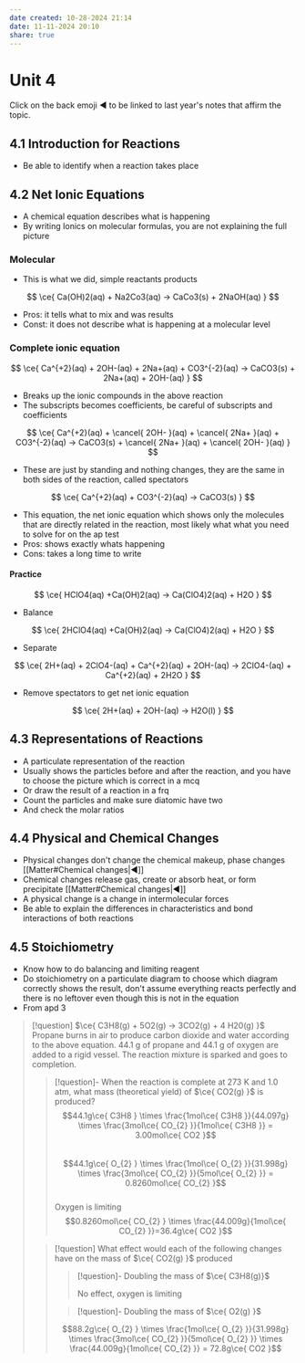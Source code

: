 ```yaml
---
date created: 10-28-2024 21:14
date: 11-11-2024 20:10
share: true
---
```

  
# Unit 4  
  
Click on the back emoji ◀️ to be linked to last year's notes that affirm the topic.  
  
## 4.1 Introduction for Reactions  
  
- Be able to identify when a reaction takes place  
  
## 4.2 Net Ionic Equations  
  
- A chemical equation describes what is happening  
- By writing Ionics on molecular formulas, you are not explaining the full picture  
  
### Molecular  
  
- This is what we did, simple reactants products  
  
$$  
\ce{ Ca(OH)2(aq) + Na2Co3(aq) -> CaCo3(s) + 2NaOH(aq) }  
$$  
  
- Pros: it tells what to mix and was results  
- Const: it does not describe what is happening at a molecular level  
  
### Complete ionic equation  
  
$$  
\ce{ Ca^{+2}(aq) + 2OH-(aq) + 2Na+(aq) + CO3^{-2}(aq) -> CaCO3(s) + 2Na+(aq) + 2OH-(aq) }  
$$  
  
- Breaks up the ionic compounds in the above reaction  
- The subscripts becomes coefficients, be careful of subscripts and coefficients  
  
$$  
\ce{ Ca^{+2}(aq) + \cancel{ 2OH- }(aq) + \cancel{ 2Na+ }(aq) + CO3^{-2}(aq) -> CaCO3(s) + \cancel{ 2Na+ }(aq) + \cancel{ 2OH- }(aq) }  
$$  
  
- These are just by standing and nothing changes, they are the same in both sides of the reaction, called spectators  
  
$$  
\ce{ Ca^{+2}(aq) + CO3^{-2}(aq) -> CaCO3(s) }  
$$  
  
- This equation, the net ionic equation which shows only the molecules that are directly related in the reaction, most likely what what you need to solve for on the ap test  
- Pros: shows exactly whats happening  
- Cons: takes a long time to write  
  
#### Practice  
  
$$  
\ce{ HClO4(aq) +Ca(OH)2(aq) -> Ca(ClO4)2(aq) + H2O }  
$$  
  
- Balance  
  
$$  
\ce{ 2HClO4(aq) +Ca(OH)2(aq) -> Ca(ClO4)2(aq) + H2O }  
$$  
  
- Separate  
  
$$  
\ce{ 2H+(aq) + 2ClO4-(aq) + Ca^{+2}(aq) + 2OH-(aq) -> 2ClO4-(aq) + Ca^{+2}(aq) + 2H2O }  
$$  
  
- Remove spectators to get net ionic equation  
  
$$  
\ce{ 2H+(aq) + 2OH-(aq) -> H2O(l) }  
$$  
  
## 4.3 Representations of Reactions  
  
-  A particulate representation of the reaction  
- Usually shows the particles before and after the reaction, and you have to choose the picture which is correct in a mcq  
- Or draw the result of a reaction in a frq  
- Count the particles and make sure diatomic have two  
- And check the molar ratios  
  
## 4.4 Physical and Chemical Changes  
  
- Physical changes don't change the chemical makeup, phase changes [[Matter#Chemical changes|◀️]]  
- Chemical changes release gas, create or absorb heat, or form precipitate [[Matter#Chemical changes|◀️]]  
- A physical change is a change in intermolecular forces  
- Be able to explain the differences in characteristics and bond interactions of both reactions  
  
## 4.5 Stoichiometry  
  
- Know how to do balancing and limiting reagent  
- Do stoichiometry on a particulate diagram to choose which diagram correctly shows the result, don't assume everything reacts perfectly and there is no leftover even though this is not in the equation  
- From apd 3  
  
  
> [!question] $\ce{ C3H8(g) + 5O2(g) -> 3CO2(g) + 4 H20(g) }$  
> Propane burns in air to produce carbon dioxide and water according to the above equation. 44.1 g of propane and 44.1 g of oxygen are added to a rigid vessel. The reaction mixture is sparked and goes to completion.  
>  
> > [!question]- When the reaction is complete at 273 K and 1.0 atm, what mass (theoretical yield) of $\ce{ CO2(g) }$ is produced?  
> > $$44.1g\ce{ C3H8 } \times \frac{1mol\ce{ C3H8 }}{44.097g} \times \frac{3mol\ce{ CO_{2} }}{1mol\ce{ C3H8 }} = 3.00mol\ce{ CO2 }$$  
> > $$44.1g\ce{ O_{2} } \times \frac{1mol\ce{ O_{2} }}{31.998g} \times \frac{3mol\ce{ CO_{2} }}{5mol\ce{ O_{2} }} = 0.8260mol\ce{ CO_{2} }$$  
> > Oxygen is limiting  
> > $$0.8260mol\ce{ CO_{2} } \times \frac{44.009g}{1mol\ce{ CO_{2} }}=36.4g\ce{ CO2 }$$  
> >  
>  
> > [!question] What effect would each of the following changes have on the mass of $\ce{ CO2(g) }$ produced  
> >  
> > > [!question]- Doubling the mass of $\ce{ C3H8(g)}$  
> > >  
> > > No effect, oxygen is limiting  
> >  
> > > [!question]- Doubling the mass of $\ce{ O2(g) }$  
> > >  
> > $$88.2g\ce{ O_{2} } \times \frac{1mol\ce{ O_{2} }}{31.998g} \times \frac{3mol\ce{ CO_{2} }}{5mol\ce{ O_{2} }} \times \frac{44.009g}{1mol\ce{ CO_{2} }} = 72.8g\ce{ CO2 }$$  
  
